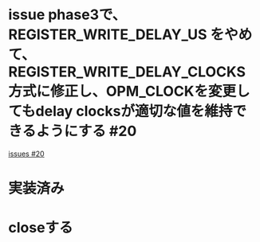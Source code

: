 # issue phase3で、REGISTER_WRITE_DELAY_US をやめて、REGISTER_WRITE_DELAY_CLOCKS 方式に修正し、OPM_CLOCKを変更してもdelay clocksが適切な値を維持できるようにする #20
[issues #20](https://github.com/cat2151/ym2151-zig-cc/issues/20)

# 実装済み

# closeする
